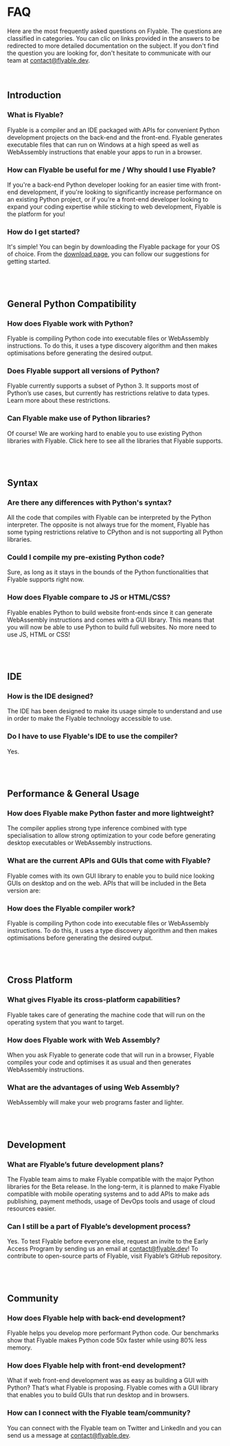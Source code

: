 # FAQ

Here are the most frequently asked questions on Flyable. The questions are classified in categories. You can clic on links provided in the answers to be redirected to more detailed documentation on the subject. If you don't find the question you are looking for, don't hesitate to communicate with our team at contact@flyable.dev.

<br />

## Introduction

### What is Flyable?

Flyable is a compiler and an IDE packaged with APIs for convenient Python development projects on the back-end and the front-end. Flyable generates executable files that can run on Windows at a high speed as well as WebAssembly instructions that enable your apps to run in a browser.

### How can Flyable be useful for me / Why should I use Flyable?

If you're a back-end Python developer looking for an easier time with front-end development, if you're looking to significantly increase performance on an existing Python project, or if you're a front-end developer looking to expand your coding expertise while sticking to web development, Flyable is the platform for you!

### How do I get started?

It's simple! You can begin by downloading the Flyable package for your OS of choice. From the [download page](get-started.md#_1-install), you can follow our suggestions for getting started.

<br />
<br />

## General Python Compatibility

### How does Flyable work with Python?

Flyable is compiling Python code into executable files or WebAssembly instructions. To do this, it uses a type discovery algorithm and then makes optimisations before generating the desired output.

### Does Flyable support all versions of Python?

Flyable currently supports a subset of Python 3. It supports most of Python’s use cases, but currently has restrictions relative to data types. Learn more about these restrictions.

### Can Flyable make use of Python libraries?

Of course! We are working hard to enable you to use existing Python libraries with Flyable. Click here to see all the libraries that Flyable supports.

<br />
<br />

## Syntax

### Are there any differences with Python's syntax?

All the code that compiles with Flyable can be interpreted by the Python interpreter. The opposite is not always true for the moment, Flyable has some typing restrictions relative to CPython and is not supporting all Python libraries.

### Could I compile my pre-existing Python code?

Sure, as long as it stays in the bounds of the Python functionalities that Flyable supports right now.

### How does Flyable compare to JS or HTML/CSS?

Flyable enables Python to build website front-ends since it can generate WebAssembly instructions and comes with a GUI library. This means that you will now be able to use Python to build full websites. No more need to use JS, HTML or CSS!

<br />
<br />

## IDE

### How is the IDE designed?

The IDE has been designed to make its usage simple to understand and use in order to make the Flyable technology accessible to use.

### Do I have to use Flyable's IDE to use the compiler?

Yes.

<br />
<br />

## Performance & General Usage

### How does Flyable make Python faster and more lightweight?

The compiler applies strong type inference combined with type specialisation to allow strong optimization to your code before generating desktop executables or WebAssembly instructions.

### What are the current APIs and GUIs that come with Flyable?

Flyable comes with its own GUI library to enable you to build nice looking GUIs on desktop and on the web. APIs that will be included in the Beta version are: 

### How does the Flyable compiler work?

Flyable is compiling Python code into executable files or WebAssembly instructions. To do this, it uses a type discovery algorithm and then makes optimisations before generating the desired output.

<br />
<br />

## Cross Platform

### What gives Flyable its cross-platform capabilities?

Flyable takes care of generating the machine code that will run on the operating system that you want to target. 

### How does Flyable work with Web Assembly?

When you ask Flyable to generate code that will run in a browser, Flyable compiles your code and optimises it as usual and then generates WebAssembly instructions.

### What are the advantages of using Web Assembly?

WebAssembly will make your web programs faster and lighter.

<br />
<br />

## Development

### What are Flyable’s future development plans?

The Flyable team aims to make Flyable compatible with the major Python libraries for the Beta release. In the long-term, it is planned to make Flyable compatible with mobile operating systems and to add APIs to make ads publishing, payment methods, usage of DevOps tools and usage of cloud resources easier.

### Can I still be a part of Flyable’s development process?

Yes. To test Flyable before everyone else, request an invite to the Early Access Program by sending us an email at contact@flyable.dev! To contribute to open-source parts of Flyable, visit Flyable’s GitHub repository.

<br />
<br />

## Community

### How does Flyable help with back-end development?

Flyable helps you develop more performant Python code. Our benchmarks show that Flyable makes Python code 50x faster while using 80% less memory. 

### How does Flyable help with front-end development?

What if web front-end development was as easy as building a GUI with Python? That’s what Flyable is proposing. Flyable comes with a GUI library that enables you to build GUIs that run desktop and in browsers.

### How can I connect with the Flyable team/community?

You can connect with the Flyable team on Twitter and LinkedIn and you can send us a message at contact@flyable.dev. 